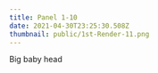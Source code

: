```yaml
---
title: Panel 1-10
date: 2021-04-30T23:25:30.508Z
thumbnail: public/1st-Render-11.png
---
```

Big baby head